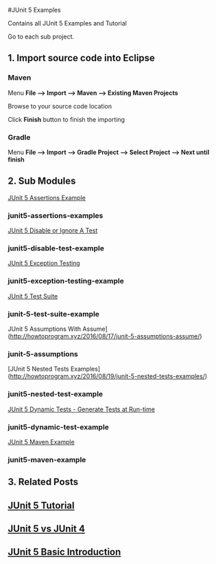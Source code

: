 #JUnit 5 Examples

Contains all JUnit 5 Examples and Tutorial

Go to each sub project.

## 1. Import source code into Eclipse
### Maven

Menu **File –> Import –> Maven –> Existing Maven Projects**

Browse to your source code location

Click **Finish** button to finish the importing

### Gradle
Menu **File –> Import –> Gradle Project –> Select Project --> Next until finish**
## 2. Sub Modules
[JUnit 5 Assertions Example](http://howtoprogram.xyz/2016/08/12/junit-5-assertions-example/)
### junit5-assertions-examples

[JUnit 5 Disable or Ignore A Test](http://howtoprogram.xyz/2016/08/14/junit-5-disable-ignore-tests/)
### junit5-disable-test-example

[JUnit 5 Exception Testing](http://howtoprogram.xyz/2016/08/15/junit-5-exception-testing/)
### junit5-exception-testing-example

[JUnit 5 Test Suite ](http://howtoprogram.xyz/2016/08/16/junit-5-test-suite/)
### junit-5-test-suite-example

JUnit 5 Assumptions With Assume](http://howtoprogram.xyz/2016/08/17/junit-5-assumptions-assume/)
### junit-5-assumptions

[JUnit 5 Nested Tests Examples] (http://howtoprogram.xyz/2016/08/19/junit-5-nested-tests-examples/)
### junit5-nested-test-example

[JUnit 5 Dynamic Tests - Generate Tests at Run-time](http://howtoprogram.xyz/2016/08/21/junit-5-dynamic-tests/)
### junit5-dynamic-test-example

[JUnit 5 Maven Example](http://howtoprogram.xyz/2016/09/09/junit-5-maven-example/)
### junit5-maven-example

## 3. Related Posts
## [JUnit 5 Tutorial](http://howtoprogram.xyz/java-technologies/junit-5-tutorial/)
## [JUnit 5 vs JUnit 4](http://howtoprogram.xyz/2016/08/10/junit-5-vs-junit-4/)
## [JUnit 5 Basic Introduction](http://howtoprogram.xyz/2016/08/07/junit-5-basic-introduction/)

